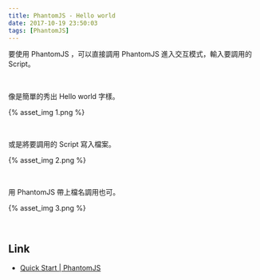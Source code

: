 ```yaml
---
title: PhantomJS - Hello world
date: 2017-10-19 23:50:03
tags: [PhantomJS]
---
```


要使用 PhantomJS ，可以直接調用 PhantomJS 進入交互模式，輸入要調用的 Script。  

<!-- More -->

<br/>


像是簡單的秀出 Hello world 字樣。  

{% asset_img 1.png %}

<br/>


或是將要調用的 Script 寫入檔案。  

{% asset_img 2.png %}

<br/>


用 PhantomJS 帶上檔名調用也可。  

{% asset_img 3.png %}

<br/>


Link
----
* [Quick Start | PhantomJS](http://phantomjs.org/quick-start.html)
